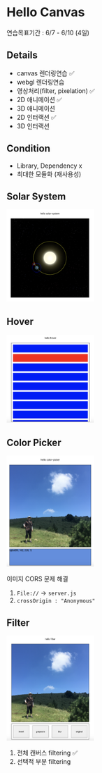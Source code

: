 # Hello Canvas

연습목표기간 : 6/7 - 6/10 (4일)

## Details

- canvas 렌더링연습 ✅
- webgl 렌더링연습
- 영상처리(filter, pixelation) ✅
- 2D 애니메이션 ✅
- 3D 애니메이션
- 2D 인터랙션 ✅
- 3D 인터랙션

## Condition

- Library, Dependency x
- 최대한 모듈화 (재사용성)

## Solar System

<img width=200 src='./images/solar-system.png'/>

## Hover

<img width=200 src='./images/hover.png'/>

## Color Picker

<img width=200 src='./images/color-picker.png'/>

이미지 CORS 문제 해결

1. `File://` -> `server.js`
2. `crossOrigin : "Anonymous"`

## Filter

<img width=200 src='./images/filter.png'/>

1. 전체 캔버스 filtering ✅
2. 선택적 부분 filtering
